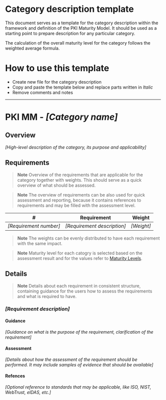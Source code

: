 # Category description template

This document serves as a template for the category description within the framework and definition of the PKI Maturity Model.
It should be used as a starting point to prepare description for any particular category.

The calculation of the overall maturity level for the category follows the weighted average formula.

# How to use this template

- Create new file for the category description
- Copy and paste the template below and replace parts written in *Italic*
- Remove comments and notes

---

# PKI MM - *[Category name]*

## Overview

*[High-level description of the category, its purpose and applicability]*

## Requirements

> **Note**
> Overview of the requirements that are applicable for the category together with weights. This should serve as a quick overview of what should be assessed.

> **Note**
> The overview of requirements can be also used for quick assessment and reporting, because it contains references to requirements and may be filled with the assessment level.

| #                      | Requirement                 | Weight     |
|------------------------|-----------------------------|------------|
| *[Requirement number]* | *[Requirement description]* | *[Weight]* |

> **Note**
> The weights can be evenly distributed to have each requirement with the same impact.

> **Note**
> Maturity level for each catogry is selected based on the assessment result and for the values refer to [Maturity Levels](../../model/pkimm.md#maturity-levels).

## Details

> **Note**
> Details about each requirement in consistent structure, containing guidance for the users how to assess the requirements and what is required to have.

### *[Requirement description]*
#### Guidance
*[Guidance on what is the purpose of the requirement, clarification of the requirement]*
#### Assessment
*[Details about how the assessment of the requirement should be performed. It may include samples of evidence that should be available]*
#### Refences
*[Optional reference to standards that may be applicable, like ISO, NIST, WebTrust, eIDAS, etc.]*